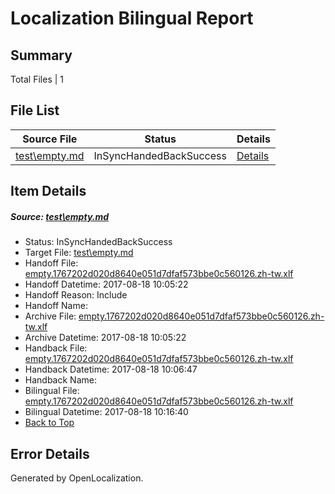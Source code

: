 # <a name='report-top'></a> Localization Bilingual Report

## Summary
 Total Files | 1

## File List
 Source File | Status | Details 
 ----------- | ------ | ------- 
 [test\empty.md](https://github.com/OpenLocalizationOrg/PowerShell-Docs/blob/1cc7082ffc28d8c0370b5cdc0eb435eb557a30d7/test/empty.md) | InSyncHandedBackSuccess | [Details](#69cc42589c74f7a2100c1ba6e33dd1b2157c741e62)

## Item Details
##### <a name='69cc42589c74f7a2100c1ba6e33dd1b2157c741e62'></a> Source: [test\empty.md](https://github.com/OpenLocalizationOrg/PowerShell-Docs/blob/1cc7082ffc28d8c0370b5cdc0eb435eb557a30d7/test/empty.md)
* Status: InSyncHandedBackSuccess
* Target File: [test\empty.md](https://github.com/OpenLocalizationOrg/PowerShell-Docs.zh-tw/blob/a1f2709c4d150f5c68d9f870d5e1c0968282efd5/test/empty.md)
* Handoff File: [empty.1767202d020d8640e051d7dfaf573bbe0c560126.zh-tw.xlf](https://github.com/OpenLocalizationOrg/PowerShell-Docs.handoff/blob/2d5f6dbdba4dafe2878a4a4a554ab2251e3c27ce/ol-handoff/OpenLocalizationOrg/PowerShell-Docs.zh-tw/live/empty.1767202d020d8640e051d7dfaf573bbe0c560126.zh-tw.xlf)
* Handoff Datetime: 2017-08-18 10:05:22
* Handoff Reason: Include
* Handoff Name: 
* Archive File: [empty.1767202d020d8640e051d7dfaf573bbe0c560126.zh-tw.xlf](https://github.com/OpenLocalizationOrg/PowerShell-Docs.handoff/blob/cd7ebb3478787da61c6e5be9f948832b037c5c4e/ol-archive/OpenLocalizationOrg/PowerShell-Docs.zh-tw/live/empty.1767202d020d8640e051d7dfaf573bbe0c560126.zh-tw.xlf)
* Archive Datetime: 2017-08-18 10:05:22
* Handback File: [empty.1767202d020d8640e051d7dfaf573bbe0c560126.zh-tw.xlf](https://github.com/OpenLocalizationOrg/PowerShell-Docs.handback/blob/1c88e76f15bb41cde6309ba08a9067c05666e4a3/ol-handback/OpenLocalizationOrg/PowerShell-Docs.zh-tw/live/empty.1767202d020d8640e051d7dfaf573bbe0c560126.zh-tw.xlf)
* Handback Datetime: 2017-08-18 10:06:47
* Handback Name: 
* Bilingual File: [empty.1767202d020d8640e051d7dfaf573bbe0c560126.zh-tw.xlf](https://github.com/OpenLocalizationOrg/PowerShell-Docs.handback/blob/1c88e76f15bb41cde6309ba08a9067c05666e4a3/ol-handback/OpenLocalizationOrg/PowerShell-Docs.zh-tw/live/empty.1767202d020d8640e051d7dfaf573bbe0c560126.zh-tw.xlf)
* Bilingual Datetime: 2017-08-18 10:16:40
* [Back to Top](#report-top)


## Error Details

Generated by OpenLocalization.
